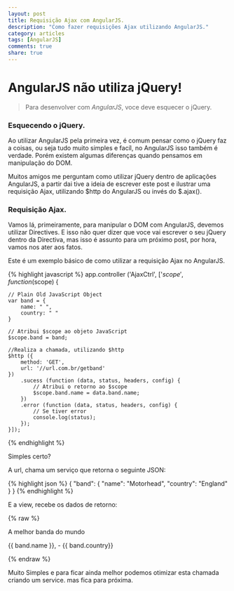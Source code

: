 ```yaml
---
layout: post
title: Requisição Ajax com AngularJS.
description: "Como fazer requisições Ajax utilizando AngularJS."
category: articles
tags: [AngularJS]
comments: true
share: true
---
```


# AngularJS não utiliza jQuery!

> Para desenvolver com *AngularJS*, voce deve esquecer o jQuery.

### Esquecendo o jQuery.

Ao utilizar AngularJS pela primeira vez, é comum pensar como o jQuery faz a coisas, ou seja tudo muito simples e facíl, no AngularJS isso também é verdade. Porém existem algumas diferenças quando pensamos em manipulação do DOM.

Muitos amigos me perguntam como utilizar jQuery dentro de aplicações AngularJS, a partir dai tive a ideia de escrever este post e ilustrar uma requisição Ajax, utilizando $http do AngularJS ou invés do $.ajax().

### Requisição Ajax.

Vamos lá, primeiramente, para manipular o DOM com AngularJS, devemos utilizar Directives. E isso não quer dizer que voce vai escrever o seu jQuery dentro da Directiva, mas isso é assunto para um próximo post, por hora, vamos nos ater aos fatos.

Este é um exemplo básico de como utilizar a requisição Ajax no AngularJS.

{% highlight javascript %}
    app.controller ('AjaxCtrl', ['$scope', function ($scope) {

    // Plain Old JavaScript Object
    var band = {
        name: " ",
        country: " "
    }

    // Atribui $scope ao objeto JavaScript
    $scope.band = band;

    //Realiza a chamada, utilizando $http
    $http ({
        method: 'GET',
        url: '//url.com.br/getband'
    })
        .sucess (function (data, status, headers, config) {
            // Atribui o retorno ao $scope
            $scope.band.name = data.band.name;
        })
        .error (function (data, status, headers, config) {
            // Se tiver error
            console.log(status);
        });
    }]);
{% endhighlight %}

Simples certo?

A url, chama um serviço que retorna o seguinte JSON:

{% highlight json %}
    {
    "band": {
        "name": "Motorhead",
        "country": "England"
        }
    }
{% endhighlight %}

E a view, recebe os dados de retorno:

{% raw %}
    <div ng-controller="AjaxCtrl">
        <p>A melhor banda do mundo</p>
        <p>{{ band.name }}, - {{ band.country}}</p>
    </div>
{% endraw %}

Muito Simples e para ficar ainda melhor podemos otimizar esta chamada criando um service. mas fica para próxima.  

